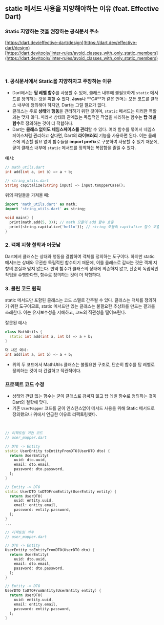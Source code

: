 ## static 메서드 사용을 지양해야하는 이유 (feat. Effective Dart)

### Static 지양하는 것을 권장하는 공식문서 주소
[https://dart.dev/effective-dart/design](https://dart.dev/effective-dart/design)<br/>
[https://dart.dev/tools/linter-rules/avoid_classes_with_only_static_members](https://dart.dev/tools/linter-rules/avoid_classes_with_only_static_members)<br/>

<br/>

### 1. **공식문서에서 Static을 지양하자고 주장하는 이유**

- Dart에서는 **탑 레벨 함수**를 사용할 수 있어, 클래스 내부에 불필요하게 `static` 메서드를 정의하는 것을 피할 수 있다. **Java**나 **C#**과 같은 언어는 모든 코드를 클래스 내부에 정의해야 하지만, Dart는 그럴 필요가 없다. 
- 클래스는 주로 **상태**와 **행동**을 관리하기 위한 것이며, `static` 메서드는 이러한 역할과는 맞지 않다. 따라서 상태와 관계없는 독립적인 작업을 처리하는 함수는 **탑 레벨 함수**로 정의하는 것이 더 적합하다.
- Dart는 **클래스 없이도 네임스페이스를 관리**할 수 있다. 여러 함수를 묶어서 네임스페이스처럼 관리하고 싶다면, Dart의 **라이브러리** 기능을 사용하면 된다. 이는 클래스에 의존할 필요 없이 함수들을 **import prefix**로 구분하여 사용할 수 있기 때문에, 굳이 클래스 내부에 `static` 메서드를 정의하는 복잡함을 줄일 수 있다.

예시:
```dart
// math_utils.dart
int add(int a, int b) => a + b;

// string_utils.dart
String capitalize(String input) => input.toUpperCase();
```

위의 파일들을 가져올 때:

```dart
import 'math_utils.dart' as math;
import 'string_utils.dart' as string;

void main() {
  print(math.add(5, 3)); // math 모듈의 add 함수 호출
  print(string.capitalize('hello')); // string 모듈의 capitalize 함수 호출
}
```

### 2. 객체 지향 철학과 어긋남
Dart에서 클래스는 상태와 행동을 결합하여 객체를 정의하는 도구이다. 하지만 static 메서드는 상태와 무관한 독립적인 함수이기 때문에, 이를 클래스로 감싸는 것은 객체 지향의 본질과 맞지 않는다. 만약 함수가 클래스의 상태에 의존하지 않고, 단순히 독립적인 작업을 수행한다면, 함수로 정의하는 것이 더 적합하다.

### 3. 클린 코드 원칙
static 메서드만 포함된 클래스는 코드 스멜로 간주될 수 있다. 클래스는 객체를 정의하기 위한 도구이므로, static 메서드만 있는 클래스는 불필요한 추상화를 만드는 결과를 초래한다. 이는 유지보수성을 저해하고, 코드의 직관성을 떨어뜨린다.

잘못된 예시:
```dart
class MathUtils {
  static int add(int a, int b) => a + b;
}

더 나은 예시:
int add(int a, int b) => a + b;
```
- 위의 두 코드에서 MathUtils 클래스는 불필요한 구조로, 단순히 함수를 탑 레벨로 정의하는 것이 더 간결하고 직관적이다.

### 프로젝트 코드 수정
- 상태와 관련 없는 함수는 굳이 클래스로 감싸지 않고 탑 레벨 함수로 정의하는 것이 Dart의 철학에 맞다.
- 기존 `UserMapper` 코드를 굳이 인스턴스없이 메서드 사용을 위해 Static 메서드로 정의했으나 위에서 언급한 이유로 리팩토링했다.

<br/>

```dart
// 리팩토링 이전 코드
// user_mapper.dart

// DTO -> Entity
static UserEntity toEntityFromDTO(UserDTO dto) {
  return UserEntity(
    uuid: dto.uuid,
    email: dto.email,
    password: dto.password,
  );
}

// Entity -> DTO
static UserDTO toDTOFromEntity(UserEntity entity) {
  return UserDTO(
    uuid: entity.uuid,
    email: entity.email,
    password: entity.password,
  );
}
...
```

```dart
// 리팩토링 이후
// user_mapper.dart

// DTO -> Entity
UserEntity toEntityFromDTO(UserDTO dto) {
  return UserEntity(
    uuid: dto.uuid,
    email: dto.email,
    password: dto.password,
  );
}

// Entity -> DTO
UserDTO toDTOFromEntity(UserEntity entity) {
  return UserDTO(
    uuid: entity.uuid,
    email: entity.email,
    password: entity.password,
  );
}
```

